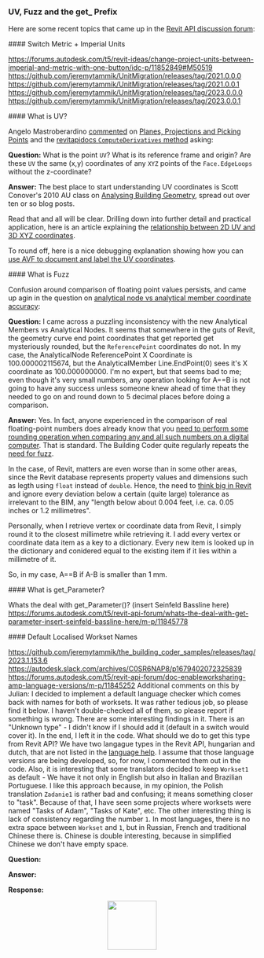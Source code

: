 <head>
<meta http-equiv="Content-Type" content="text/html; charset=utf-8">
<link rel="stylesheet" type="text/css" href="bc.css">
<script src="https://cdn.jsdelivr.net/gh/google/code-prettify@master/loader/run_prettify.js"></script>
</head>

<!---

- https://forums.autodesk.com/t5/revit-ideas/change-project-units-between-imperial-and-metric-with-one-button/idc-p/11852849#M50519
  https://github.com/jeremytammik/UnitMigration/releases/tag/2021.0.0.0
  https://github.com/jeremytammik/UnitMigration/releases/tag/2021.0.0.1
  https://github.com/jeremytammik/UnitMigration/releases/tag/2023.0.0.0
  https://github.com/jeremytammik/UnitMigration/releases/tag/2023.0.0.1

- What is UV?
  https://thebuildingcoder.typepad.com/blog/2014/09/planes-projections-and-picking-points.html#comment-6144595024

- What is fuzz
  https://forums.autodesk.com/t5/revit-api-forum/analytical-node-vs-analytical-member-coordinate-accuracy-issue/m-p/11848971

- Whats the deal with get_Parameter()? (insert Seinfeld Bassline here)
  https://forums.autodesk.com/t5/revit-api-forum/whats-the-deal-with-get-parameter-insert-seinfeld-bassline-here/m-p/11845778

- https://github.com/jeremytammik/the_building_coder_samples/releases/tag/2023.1.153.6
  https://autodesk.slack.com/archives/C0SR6NAP8/p1679402072325839
  https://forums.autodesk.com/t5/revit-api-forum/doc-enableworksharing-amp-language-versions/m-p/11845252
  Additional comments on this by Julian: I decided to implement a default language checker which comes back with names for both of worksets. It was rather tedious job, so please find it below. I haven't double-checked all of them, so please report if something is wrong. There are some interesting findings in it.
  There is an "Unknown type" - I didn't know if I should add it (default in a switch would cover it). In the end, I left it in the code. What should we do to get this type from Revit API?
  We have two langague types in the Revit API, hungarian and dutch, that are not listed in the [language help](https://help.autodesk.com/view/RVT/2023/ENU/?guid=GUID-BD09C1B4-5520-475D-BE7E-773642EEBD6C). I assume that those language versions are being developed, so, for now, I commented them out in the code.
  Also, it is interesting that some translators decided to keep `Workset1` as default - We have it not only in English but also in Italian and Brazilian Portuguese. I like this approach because, in my opinion,  the Polish translation `Zadanie1` is rather bad and confusing; it means something closer to "task". Because of that, I have seen some projects where worksets were named "Tasks of Adam", "Tasks of Kate", etc.
  The other interesting thing is lack of consistency regarding the number `1`. In most languages, there is no extra space between `Workset` and `1`, but in Russian, French and traditional Chinese there is. Chinese is double interesting, because in simplified Chinese we don't have empty space.

twitter:

 with the #RevitAPI  @AutodeskRevit #BIM @DynamoBIM @AutodeskAPS

&ndash;
...

linkedin:

#BIM #DynamoBim #AutodeskAPS #Revit #API #IFC #SDK #AI #VisualStudio #Autodesk #AEC #adsk

the [Revit API discussion forum](http://forums.autodesk.com/t5/revit-api-forum/bd-p/160) thread

<center>
<img src="img/" alt="" title="" width="600" height=""/>
<p style="font-size: 80%; font-style:italic"></p>
</center>

<pre class="code">
</pre>

-->

### UV, Fuzz and the get_ Prefix

Here are some recent topics that came up in
the [Revit API discussion forum](http://forums.autodesk.com/t5/revit-api-forum/bd-p/160):



####<a name="2"></a> Switch Metric + Imperial Units

https://forums.autodesk.com/t5/revit-ideas/change-project-units-between-imperial-and-metric-with-one-button/idc-p/11852849#M50519
https://github.com/jeremytammik/UnitMigration/releases/tag/2021.0.0.0
https://github.com/jeremytammik/UnitMigration/releases/tag/2021.0.0.1
https://github.com/jeremytammik/UnitMigration/releases/tag/2023.0.0.0
https://github.com/jeremytammik/UnitMigration/releases/tag/2023.0.0.1

####<a name="3"></a> What is UV?

Angelo Mastroberardino [commented](https://thebuildingcoder.typepad.com/blog/2014/09/planes-projections-and-picking-points.html#comment-6144595024)
on [Planes, Projections and Picking Points](https://thebuildingcoder.typepad.com/blog/2014/09/planes-projections-and-picking-points.html) and
the [revitapidocs `ComputeDerivatives` method](https://www.revitapidocs.com/2021.1/77ca18ef-783e-9db5-a37a-2d76f637d1a1.htm) asking:

**Question:** What is the point `UV`?
What is its reference frame and origin?
Are these `UV` the same (x,y) coordinates of any `XYZ` points of the `Face.EdgeLoops` without the z-coordinate?

**Answer:** The best place to start understanding UV coordinates is Scott Conover's 2010 AU class
on [Analysing Building Geometry](https://thebuildingcoder.typepad.com/blog/2010/01/analyse-building-geometry.html),
spread out over ten or so blog posts.

Read that and all will be clear.
Drilling down into further detail and practical application, here is an article explaining
the [relationship between 2D UV and 3D XYZ coordinates](https://thebuildingcoder.typepad.com/blog/2011/03/converting-between-2d-uv-and-3d-xyz-coordinates.html).

To round off, here is a nice debugging explanation showing how you
can [use AVF to document and label the UV coordinates](https://thebuildingcoder.typepad.com/blog/2020/12/dynamo-book-and-texture-bitmap-uv-coordinates.html#2).


####<a name="4"></a> What is Fuzz

Confusion around comparison of floating point values persists, and came up agin in the question
on [analytical node vs analytical member coordinate accuracy](https://forums.autodesk.com/t5/revit-api-forum/analytical-node-vs-analytical-member-coordinate-accuracy-issue/m-p/11848971):

**Question:** I came across a puzzling inconsistency with the new Analytical Members vs Analytical Nodes.
It seems that somewhere in the guts of Revit, the geometry curve end point coordinates that get reported get mysteriously rounded, but the `ReferencePoint` coordinates do not.
In my case, the AnalyticalNode ReferencePoint X Coordinate is 100.000002115674, but the AnalyticalMember Line.EndPoint(0) sees it's X coordinate as 100.000000000.
I'm no expert, but that seems bad to me; even though it's very small numbers, any operation looking for A==B is not going to have any success unless someone knew ahead of time that they needed to go on and round down to 5 decimal places before doing a comparison.

**Answer:** Yes.
In fact, anyone experienced in the comparison of real floating-point numbers does already know that you [need to perform some rounding operation when comparing any and all such numbers on a digital computer](https://duckduckgo.com/?q=comparing+floating+point+number).
That is standard.
The Building Coder quite regularly repeats the [need for fuzz](https://www.google.com/search?q=fuzz&as_sitesearch=thebuildingcoder.typepad.com).

In the case, of Revit, matters are even worse than in some other areas, since the Revit database represents property values and dimensions such as legth using `float` instead of `double`.
Hence, the need to [think big in Revit](https://thebuildingcoder.typepad.com/blog/2009/07/think-big-in-revit.html) and ignore every deviation below a certain (quite large) tolerance as irrelevant to the BIM, any "length below about 0.004 feet, i.e. ca. 0.05 inches or 1.2 millimetres".

Personally, when I retrieve vertex or coordinate data from Revit, I simply round it to the closest millimetre while retrieving it. I add every vertex or coordinate data item as a key to a dictionary. Every new item is looked up in the dictionary and conidered equal to the existing item if it lies within a millimetre of it.

So, in my case, A==B if A-B is smaller than 1 mm.

####<a name="5"></a> What is get_Parameter?

Whats the deal with get_Parameter()? (insert Seinfeld Bassline here)
https://forums.autodesk.com/t5/revit-api-forum/whats-the-deal-with-get-parameter-insert-seinfeld-bassline-here/m-p/11845778

####<a name="6"></a> Default Localised Workset Names

https://github.com/jeremytammik/the_building_coder_samples/releases/tag/2023.1.153.6
https://autodesk.slack.com/archives/C0SR6NAP8/p1679402072325839
https://forums.autodesk.com/t5/revit-api-forum/doc-enableworksharing-amp-language-versions/m-p/11845252
Additional comments on this by Julian: I decided to implement a default language checker which comes back with names for both of worksets. It was rather tedious job, so please find it below. I haven't double-checked all of them, so please report if something is wrong. There are some interesting findings in it.
There is an "Unknown type" - I didn't know if I should add it (default in a switch would cover it). In the end, I left it in the code. What should we do to get this type from Revit API?
We have two langague types in the Revit API, hungarian and dutch, that are not listed in the [language help](https://help.autodesk.com/view/RVT/2023/ENU/?guid=GUID-BD09C1B4-5520-475D-BE7E-773642EEBD6C). I assume that those language versions are being developed, so, for now, I commented them out in the code.
Also, it is interesting that some translators decided to keep `Workset1` as default - We have it not only in English but also in Italian and Brazilian Portuguese. I like this approach because, in my opinion,  the Polish translation `Zadanie1` is rather bad and confusing; it means something closer to "task". Because of that, I have seen some projects where worksets were named "Tasks of Adam", "Tasks of Kate", etc.
The other interesting thing is lack of consistency regarding the number `1`. In most languages, there is no extra space between `Workset` and `1`, but in Russian, French and traditional Chinese there is. Chinese is double interesting, because in simplified Chinese we don't have empty space.


**Question:**

**Answer:**

**Response:**

<center>
<img src="img/.jpg" alt="" title="" width="100"/> <!-- Pixel Height: 240 Pixel Width: 300 -->
</center>

